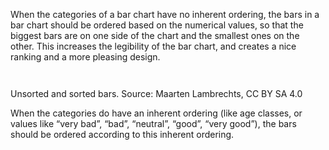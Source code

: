 When the categories of a bar chart have no inherent ordering, the bars in a bar chart should be ordered based on the numerical values, so that the biggest bars are on one side of the chart and the smallest ones on the other. This increases the legibility of the bar chart, and creates a nice ranking and a more pleasing design.

<p class='center'>
<img src='A%20deep%20dive%20into%20bar%20charts%20047791ead2e848bdb3d0afcd1bf2bd4a/data-labels-inside2x%201.png' alt='' class='max-400' />
</p>

<p class='center'>
<img src='A%20deep%20dive%20into%20bar%20charts%20047791ead2e848bdb3d0afcd1bf2bd4a/sorted-bars2x.png' alt='' class='max-400' />
</p>

Unsorted and sorted bars. Source: Maarten Lambrechts, CC BY SA 4.0

When the categories do have an inherent ordering (like age classes, or values like “very bad”, “bad”, “neutral”, “good”, “very good”), the bars should be ordered according to this inherent ordering.